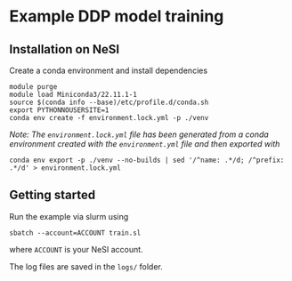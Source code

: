 # Example DDP model training


## Installation on NeSI

Create a conda environment and install dependencies

```
module purge
module load Miniconda3/22.11.1-1
source $(conda info --base)/etc/profile.d/conda.sh
export PYTHONNOUSERSITE=1
conda env create -f environment.lock.yml -p ./venv
```

*Note: The `environment.lock.yml` file has been generated from a conda environment created with the `environment.yml` file and then exported with*

```
conda env export -p ./venv --no-builds | sed '/^name: .*/d; /^prefix: .*/d' > environment.lock.yml
```


## Getting started

Run the example via slurm using

```
sbatch --account=ACCOUNT train.sl
```

where `ACCOUNT` is your NeSI account.

The log files are saved in the `logs/` folder.
